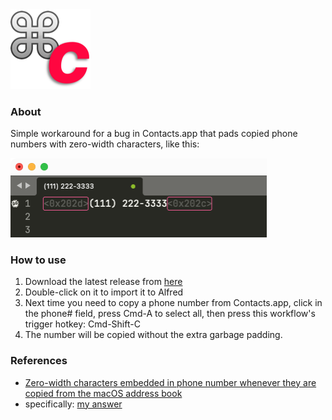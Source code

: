 <img src="./icon.png" width=128>

### About

Simple workaround for a bug in Contacts.app that pads copied phone numbers with zero-width characters, like this:

<img src="./zwsp.png" width=410>

### How to use

1. Download the latest release from [here](https://github.com/luckman212/alfred-copy-workaround/releases/download/1.0.1/CopyWorkaround.alfredworkflow)
2. Double-click on it to import it to Alfred
3. Next time you need to copy a phone number from Contacts.app, click in the phone# field, press Cmd-A to select all, then press this workflow's trigger hotkey: Cmd-Shift-C
4. The number will be copied without the extra garbage padding.

### References

- [Zero-width characters embedded in phone number whenever they are copied from the macOS address book](https://apple.stackexchange.com/questions/337101/zero-width-characters-embedded-in-phone-number-whenever-they-are-copied-from-the)
- specifically: [my answer](https://apple.stackexchange.com/a/350404/100302)

